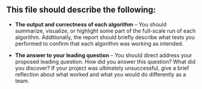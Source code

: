 ## This file should describe the following:

- **The output and correctness of each algorithm** – You should summarize, visualize, or highlight some part of the full-scale run of each algorithm. Additionally, the report should briefly describe what tests you performed to confirm that each algorithm was working as intended.

- **The answer to your leading question** – You should direct address your proposed leading question. How did you answer this question? What did you discover? If your project was ultimately unsuccessful, give a brief reflection about what worked and what you would do differently as a team.